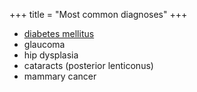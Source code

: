 +++
title = "Most common diagnoses"
+++

- [diabetes mellitus](/diseases/diabetes-mellitus)
- glaucoma
- hip dysplasia
- cataracts (posterior lenticonus)
- mammary cancer
